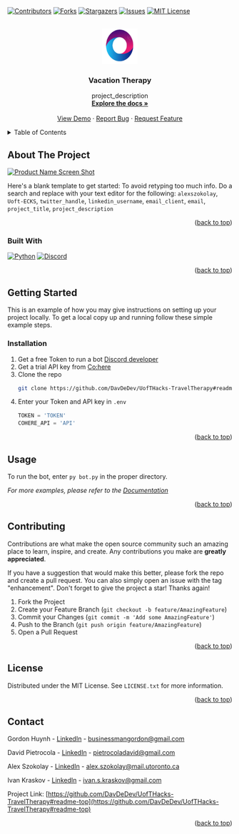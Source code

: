 <!-- Improved compatibility of back to top link: See: https://github.com/othneildrew/Best-README-Template/pull/73 -->
<a name="readme-top"></a>
<!--
*** Thanks for checking out the Best-README-Template. If you have a suggestion
*** that would make this better, please fork the repo and create a pull request
*** or simply open an issue with the tag "enhancement".
*** Don't forget to give the project a star!
*** Thanks again! Now go create something AMAZING! :D
-->



<!-- PROJECT SHIELDS -->
<!--
*** I'm using markdown "reference style" links for readability.
*** Reference links are enclosed in brackets [ ] instead of parentheses ( ).repo_name
*** See the bottom of this document for the declaration of the reference variables
*** for contributors-url, forks-url, etc. This is an optional, concise syntax you may use.
*** https://www.markdownguide.org/basic-syntax/#reference-style-links
-->
[![Contributors][contributors-shield]][contributors-url]
[![Forks][forks-shield]][forks-url]
[![Stargazers][stars-shield]][stars-url]
[![Issues][issues-shield]][issues-url]
[![MIT License][license-shield]][license-url]



<!-- PROJECT LOGO -->
<br />
<div align="center">
  <a href="https://github.com/DavDeDev/UofTHacks-TravelTherapy#readme-top">
    <img src="images/DiscordBot_Logo.png" alt="Logo" width="80" height="80">
  </a>

<h3 align="center">Vacation Therapy</h3>

  <p align="center">
    project_description
    <br />
    <a href="https://github.com/DavDeDev/UofTHacks-TravelTherapy#readme-top"><strong>Explore the docs »</strong></a>
    <br />
    <br />
    <a href="https://github.com/DavDeDev/UofTHacks-TravelTherapy#readme-top">View Demo</a>
    ·
    <a href="https://github.com/DavDeDev/UofTHacks-TravelTherapy#readme-top/issues">Report Bug</a>
    ·
    <a href="https://github.com/DavDeDev/UofTHacks-TravelTherapy#readme-top/issues">Request Feature</a>
  </p>
</div>



<!-- TABLE OF CONTENTS -->
<details>
  <summary>Table of Contents</summary>
  <ol>
    <li>
      <a href="#about-the-project">About The Project</a>
      <ul>
        <li><a href="#built-with">Built With</a></li>
      </ul>
    </li>
    <li>
      <a href="#getting-started">Getting Started</a>
      <ul>
        <li><a href="#prerequisites">Prerequisites</a></li>
        <li><a href="#installation">Installation</a></li>
      </ul>
    </li>
    <li><a href="#usage">Usage</a></li>
    <li><a href="#roadmap">Roadmap</a></li>
    <li><a href="#contributing">Contributing</a></li>
    <li><a href="#license">License</a></li>
    <li><a href="#contact">Contact</a></li>
    <li><a href="#acknowledgments">Acknowledgments</a></li>
  </ol>
</details>



<!-- ABOUT THE PROJECT -->
## About The Project

[![Product Name Screen Shot][product-screenshot]](https://example.com)

Here's a blank template to get started: To avoid retyping too much info. Do a search and replace with your text editor for the following: `alexszokolay`, `Uoft-ECKS`, `twitter_handle`, `linkedin_username`, `email_client`, `email`, `project_title`, `project_description`

<p align="right">(<a href="#readme-top">back to top</a>)</p>



### Built With

  [![Python][Python]][Python-url]
  [![Discord][Discord]][Discord-url]

<p align="right">(<a href="#readme-top">back to top</a>)</p>



<!-- GETTING STARTED -->
## Getting Started

This is an example of how you may give instructions on setting up your project locally.
To get a local copy up and running follow these simple example steps.

### Installation

1. Get a free Token to run a bot [Discord developer](https://discord.com/developers/applications)
2. Get a trial API key from [Co:here](https://cohere.ai/)
3. Clone the repo
   ```sh
   git clone https://github.com/DavDeDev/UofTHacks-TravelTherapy#readme-top.git
   ```
4. Enter your Token and API key in `.env`
   ```py
   TOKEN = 'TOKEN'
   COHERE_API = 'API'
   ```

<p align="right">(<a href="#readme-top">back to top</a>)</p>



<!-- USAGE EXAMPLES -->
## Usage

To run the bot, enter ```py bot.py``` in the proper directory.

_For more examples, please refer to the [Documentation](https://example.com)_

<p align="right">(<a href="#readme-top">back to top</a>)</p>



<!-- CONTRIBUTING -->
## Contributing

Contributions are what make the open source community such an amazing place to learn, inspire, and create. Any contributions you make are **greatly appreciated**.

If you have a suggestion that would make this better, please fork the repo and create a pull request. You can also simply open an issue with the tag "enhancement".
Don't forget to give the project a star! Thanks again!

1. Fork the Project
2. Create your Feature Branch (`git checkout -b feature/AmazingFeature`)
3. Commit your Changes (`git commit -m 'Add some AmazingFeature'`)
4. Push to the Branch (`git push origin feature/AmazingFeature`)
5. Open a Pull Request

<p align="right">(<a href="#readme-top">back to top</a>)</p>



<!-- LICENSE -->
## License

Distributed under the MIT License. See `LICENSE.txt` for more information.

<p align="right">(<a href="#readme-top">back to top</a>)</p>



<!-- CONTACT -->
## Contact

Gordon Huynh - [LinkedIn](https://www.linkedin.com/in/gordon-huynh-02a5571b3/) - businessmangordon@gmail.com

David Pietrocola - [LinkedIn](https://www.linkedin.com/in/pietrocoladavid/) - pietrocoladavid@gmail.com

Alex Szokolay - [LinkedIn](https://www.linkedin.com/in/alex-szokolay/) - alex.szokolay@mail.utoronto.ca

Ivan Kraskov - [LinkedIn](https://www.linkedin.com/in/ivan-kraskov-b8827b22a/) - ivan.s.kraskov@gmail.com

Project Link: [https://github.com/DavDeDev/UofTHacks-TravelTherapy#readme-top](https://github.com/DavDeDev/UofTHacks-TravelTherapy#readme-top)

<p align="right">(<a href="#readme-top">back to top</a>)</p>



<!-- MARKDOWN LINKS & IMAGES -->
<!-- https://www.markdownguide.org/basic-syntax/#reference-style-links -->
[contributors-shield]: https://img.shields.io/github/contributors/alexszokolay/Uoft-ECKS.svg?style=for-the-badge
[contributors-url]: https://github.com/DavDeDev/UofTHacks-TravelTherapy#readme-top/graphs/contributors
[forks-shield]: https://img.shields.io/github/forks/alexszokolay/Uoft-ECKS.svg?style=for-the-badge
[forks-url]: https://github.com/DavDeDev/UofTHacks-TravelTherapy#readme-top/network/members
[stars-shield]: https://img.shields.io/github/stars/alexszokolay/Uoft-ECKS.svg?style=for-the-badge
[stars-url]: https://github.com/DavDeDev/UofTHacks-TravelTherapy#readme-top/stargazers
[issues-shield]: https://img.shields.io/github/issues/alexszokolay/Uoft-ECKS.svg?style=for-the-badge
[issues-url]: https://github.com/DavDeDev/UofTHacks-TravelTherapy#readme-top/issues
[license-shield]: https://img.shields.io/github/license/alexszokolay/Uoft-ECKS.svg?style=for-the-badge
[license-url]: https://github.com/DavDeDev/UofTHacks-TravelTherapy#readme-top/blob/master/LICENSE.txt
[linkedin-shield]: https://img.shields.io/badge/-LinkedIn-black.svg?style=for-the-badge&logo=linkedin&colorB=555
[linkedin-url]: https://linkedin.com/in/linkedin_username
[product-screenshot]: images/screenshot.png
[Python]: https://img.shields.io/badge/python-3776AB?style=for-the-badge&logo=python&logoColor=white
[Python-url]: https://www.python.org/
[Discord]:https://img.shields.io/badge/discord-5865F2?style=for-the-badge&logo=discord&logoColor=white
[Discord-url]: https://discord.com/developers/applications
